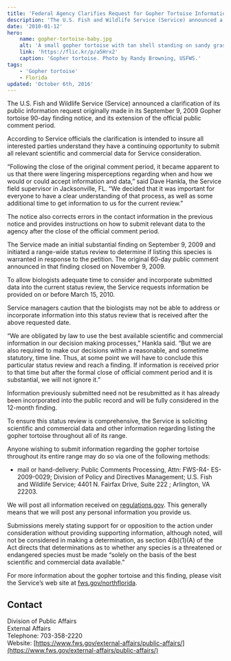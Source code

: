 ```yaml
---
title: 'Federal Agency Clarifies Request for Gopher Tortoise Information following its 90-Day Finding'
description: 'The U.S. Fish and Wildlife Service (Service) announced a clarification of its public information request originally made in its September 9, 2009 Gopher tortoise 90-day finding notice, and its extension of the official public comment period.'
date: '2010-01-12'
hero:
    name: gopher-tortoise-baby.jpg
    alt: 'A small gopher tortoise with tan shell standing on sandy grass covered soil.'
    link: 'https://flic.kr/p/a5Hrx2'
    caption: 'Gopher tortoise. Photo by Randy Browning, USFWS.'
tags:
    - 'Gopher tortoise'
    - Florida
updated: 'October 6th, 2016'
---
```


The U.S. Fish and Wildlife Service (Service) announced a clarification of its public information request originally made in its September 9, 2009 Gopher tortoise 90-day finding notice, and its extension of the official public comment period.

According to Service officials the clarification is intended to insure all interested parties understand they have a continuing opportunity to submit all relevant scientific and commercial data for Service consideration.

“Following the close of the original comment period, it became apparent to us that there were lingering misperceptions regarding when and how we would or could accept information and data,” said Dave Hankla, the Service field supervisor in Jacksonville, FL. “We decided that it was important for everyone to have a clear understanding of that process, as well as some additional time to get information to us for the current review.”

The notice also corrects errors in the contact information in the previous notice and provides instructions on how to submit relevant data to the agency after the close of the official comment period.

The Service made an initial substantial finding on September 9, 2009 and initiated a range-wide status review to determine if listing this species is warranted in response to the petition. The original 60-day public comment announced in that finding closed on November 9, 2009.

To allow biologists adequate time to consider and incorporate submitted data into the current status review, the Service requests information be provided on or before March 15, 2010.

Service managers caution that the biologists may not be able to address or incorporate information into this status review that is received after the above requested date.

“We are obligated by law to use the best available scientific and commercial information in our decision making processes,” Hankla said. “But we are also required to make our decisions within a reasonable, and sometime statutory, time line. Thus, at some point we will have to conclude this particular status review and reach a finding. If information is received prior to that time but after the formal close of official comment period and it is substantial, we will not ignore it.”

Information previously submitted need not be resubmitted as it has already been incorporated into the public record and will be fully considered in the 12-month finding.

To ensure this status review is comprehensive, the Service is soliciting scientific and commercial data and other information regarding listing the gopher tortoise throughout all of its range.

Anyone wishing to submit information regarding the gopher tortoise throughout its entire range may do so via one of the following methods:

- mail or hand-delivery: Public Comments Processing, Attn: FWS-R4- ES-2009-0029; Division of Policy and Directives Management; U.S. Fish and Wildlife Service; 4401 N. Fairfax Drive, Suite 222 ; Arlington, VA 22203.

We will post all information received on [regulations.gov](http://www.regulations.gov). This generally means that we will post any personal information you provide us.

Submissions merely stating support for or opposition to the action under consideration without providing supporting information, although noted, will not be considered in making a determination, as section 4(b)(1)(A) of the Act directs that determinations as to whether any species is a threatened or endangered species must be made “solely on the basis of the best scientific and commercial data available.”

For more information about the gopher tortoise and this finding, please visit the Service’s web site at [fws.gov/northflorida](http://www.fws.gov/northflorida).

## Contact

Division of Public Affairs  
External Affairs  
Telephone: 703-358-2220  
Website: [https://www.fws.gov/external-affairs/public-affairs/](https://www.fws.gov/external-affairs/public-affairs/)
